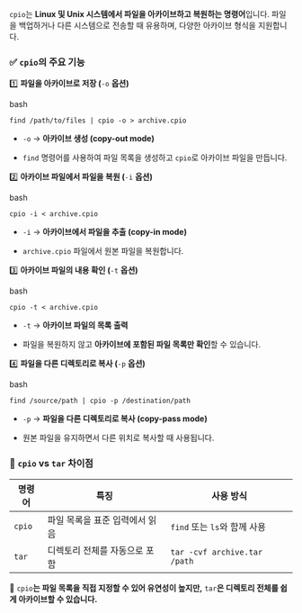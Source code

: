 
`cpio`는 **Linux 및 Unix 시스템에서 파일을 아카이브하고 복원하는 명령어**입니다. 파일을 백업하거나 다른 시스템으로 전송할 때 유용하며, 다양한 아카이브 형식을 지원합니다.

### ✅ `cpio`**의 주요 기능**

1️⃣ **파일을 아카이브로 저장 (**`-o` **옵션)**

bash

```
find /path/to/files | cpio -o > archive.cpio
```

- `-o` → **아카이브 생성 (copy-out mode)**
    
- `find` 명령어를 사용하여 파일 목록을 생성하고 `cpio`로 아카이브 파일을 만듭니다.
    

2️⃣ **아카이브 파일에서 파일을 복원 (**`-i` **옵션)**

bash

```
cpio -i < archive.cpio
```

- `-i` → **아카이브에서 파일을 추출 (copy-in mode)**
    
- `archive.cpio` 파일에서 원본 파일을 복원합니다.
    

3️⃣ **아카이브 파일의 내용 확인 (**`-t` **옵션)**

bash

```
cpio -t < archive.cpio
```

- `-t` → **아카이브 파일의 목록 출력**
    
- 파일을 복원하지 않고 **아카이브에 포함된 파일 목록만 확인**할 수 있습니다.
    

4️⃣ **파일을 다른 디렉토리로 복사 (**`-p` **옵션)**

bash

```
find /source/path | cpio -p /destination/path
```

- `-p` → **파일을 다른 디렉토리로 복사 (copy-pass mode)**
    
- 원본 파일을 유지하면서 다른 위치로 복사할 때 사용됩니다.
    

### 🔹 `cpio` **vs** `tar` **차이점**

|명령어|특징|사용 방식|
|---|---|---|
|`cpio`|파일 목록을 표준 입력에서 읽음|`find` 또는 `ls`와 함께 사용|
|`tar`|디렉토리 전체를 자동으로 포함|`tar -cvf archive.tar /path`|

📌 `cpio`**는 파일 목록을 직접 지정할 수 있어 유연성이 높지만,** `tar`**은 디렉토리 전체를 쉽게 아카이브할 수 있습니다.**
